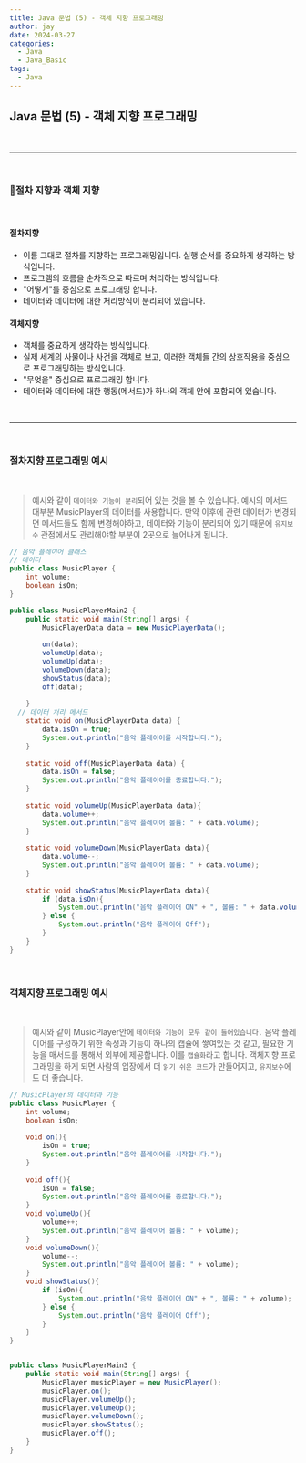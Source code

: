 ```yaml
---
title: Java 문법 (5) - 객체 지향 프로그래밍
author: jay
date: 2024-03-27
categories:
  - Java
  - Java_Basic
tags:
  - Java
---
```

## **Java 문법 (5) - 객체 지향 프로그래밍**


<br />

---

<br/>

### **절차 지향과 객체 지향**
<br/>

#### **절차지향**
- 이름 그대로 절차를 지향하는 프로그래밍입니다. 실행 순서를 중요하게 생각하는 방식입니다.
- 프로그램의 흐름을 순차적으로 따르며 처리하는 방식입니다. 
- "어떻게"를 중심으로 프로그래밍 합니다.
- 데이터와 데이터에 대한 처리방식이 분리되어 있습니다.

#### **객체지향**
- 객체를 중요하게 생각하는 방식입니다.
- 실제 세계의 사물이나 사건을 객체로 보고, 이러한 객체들 간의 상호작용을 중심으로 프로그래밍하는 방식입니다. 
- "무엇을" 중심으로 프로그래밍 합니다.
- 데이터와 데이터에 대한 행동(메서드)가 하나의 객체 안에 포함되어 있습니다.


<br />

---

<br/>

### **절차지향 프로그래밍 예시**
<br/>

> 예시와 같이 `데이터와 기능이 분리`되어 있는 것을 볼 수 있습니다. 예시의 메서드 대부분 MusicPlayer의 데이터를 사용합니다. 만약 이후에 관련 데이터가 변경되면 메서드들도 함께 변경해야하고, 데이터와 기능이 분리되어 있기 때문에 `유지보수` 관점에서도 관리해야할 부분이 2곳으로 늘어나게 됩니다.

```java
// 음악 플레이어 클래스
// 데이터
public class MusicPlayer {  
    int volume;  
    boolean isOn;
}

public class MusicPlayerMain2 {  
    public static void main(String[] args) {  
        MusicPlayerData data = new MusicPlayerData();  
  
        on(data);  
        volumeUp(data);  
        volumeUp(data);  
        volumeDown(data);  
        showStatus(data);  
        off(data);  
  
    }  
  // 데이터 처리 메서드 
    static void on(MusicPlayerData data) {  
        data.isOn = true;  
        System.out.println("음악 플레이어를 시작합니다.");  
    }  
  
    static void off(MusicPlayerData data) {  
        data.isOn = false;  
        System.out.println("음악 플레이어를 종료합니다.");  
    }  
  
    static void volumeUp(MusicPlayerData data){  
        data.volume++;  
        System.out.println("음악 플레이어 볼륨: " + data.volume);  
    }  
  
    static void volumeDown(MusicPlayerData data){  
        data.volume--;  
        System.out.println("음악 플레이어 볼륨: " + data.volume);  
    }  
  
    static void showStatus(MusicPlayerData data){  
        if (data.isOn){  
            System.out.println("음악 플레이어 ON" + ", 볼륨: " + data.volume);  
        } else {  
            System.out.println("음악 플레이어 Off");  
        }  
    }  
}
```


<br/>

### **객체지향 프로그래밍 예시**
<br/>

> 예시와 같이 MusicPlayer안에 `데이터와 기능이 모두 같이 들어있습니다.` 음악 플레이어를 구성하기 위한 속성과 기능이 하나의 캡슐에 쌓여있는 것 같고, 필요한 기능을 매서드를 통해서 외부에 제공합니다. 이를 `캡슐화`라고 합니다.
> 객체지향 프로그래밍을 하게 되면 사람의 입장에서 더 `읽기 쉬운 코드`가 만들어지고, `유지보수`에도 더 좋습니다.

```java
// MusicPlayer의 데이터과 기능
public class MusicPlayer {  
    int volume;  
    boolean isOn;  
  
    void on(){  
        isOn = true;  
        System.out.println("음악 플레이어를 시작합니다.");  
    }  
  
    void off(){  
        isOn = false;  
        System.out.println("음악 플레이어를 종료합니다.");  
    }  
    void volumeUp(){  
        volume++;  
        System.out.println("음악 플레이어 볼륨: " + volume);  
    }  
    void volumeDown(){  
        volume--;  
        System.out.println("음악 플레이어 볼륨: " + volume);  
    }  
    void showStatus(){  
        if (isOn){  
            System.out.println("음악 플레이어 ON" + ", 볼륨: " + volume);  
        } else {  
            System.out.println("음악 플레이어 Off");  
        }  
    }  
}


public class MusicPlayerMain3 {  
    public static void main(String[] args) {  
        MusicPlayer musicPlayer = new MusicPlayer();  
        musicPlayer.on();  
        musicPlayer.volumeUp();  
        musicPlayer.volumeUp();  
        musicPlayer.volumeDown();  
        musicPlayer.showStatus();  
        musicPlayer.off();  
    }  
}
```

